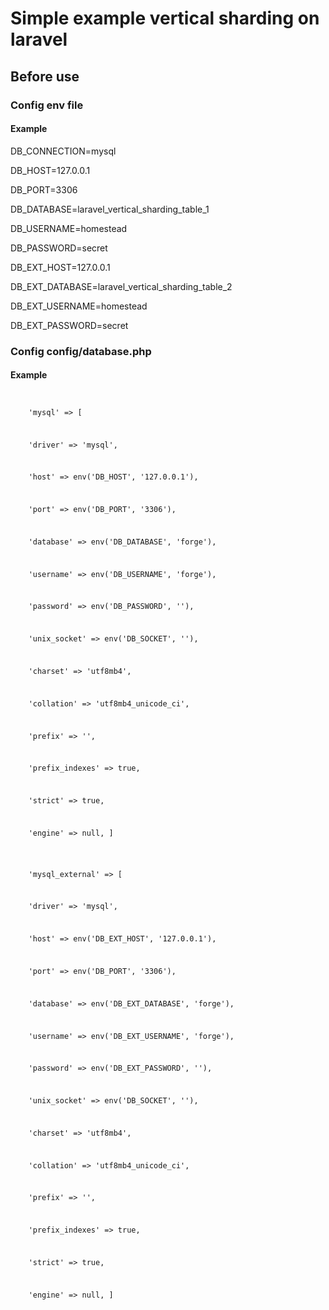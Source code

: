 <h1>Simple example vertical sharding on laravel</h1>

<h2>Before use</h2>

<h3>Config env file</h3>

<h4>Example</h4>

<p>DB_CONNECTION=mysql</p>
<p>DB_HOST=127.0.0.1</p>
<p>DB_PORT=3306</p>
<p>DB_DATABASE=laravel_vertical_sharding_table_1</p>
<p>DB_USERNAME=homestead</p>
<p>DB_PASSWORD=secret</p>

<p>DB_EXT_HOST=127.0.0.1</p>
<p>DB_EXT_DATABASE=laravel_vertical_sharding_table_2</p>
<p>DB_EXT_USERNAME=homestead</p>
<p>DB_EXT_PASSWORD=secret</p>


<h3>Config config/database.php</h3>

<h4>Example</h4>
<code>
<p>    'mysql' => [</p>
<p>    'driver' => 'mysql',</p>
<p>    'host' => env('DB_HOST', '127.0.0.1'),</p>
<p>    'port' => env('DB_PORT', '3306'),</p>
<p>    'database' => env('DB_DATABASE', 'forge'),</p>
<p>    'username' => env('DB_USERNAME', 'forge'),</p>
<p>    'password' => env('DB_PASSWORD', ''),</p>
<p>    'unix_socket' => env('DB_SOCKET', ''),</p>
<p>    'charset' => 'utf8mb4',</p>
<p>    'collation' => 'utf8mb4_unicode_ci',</p>
<p>    'prefix' => '',</p>
<p>    'prefix_indexes' => true,</p>
<p>    'strict' => true,</p>
<p>    'engine' => null, ]</p>
</code>
<code>
<p>    'mysql_external' => [</p>
<p>    'driver' => 'mysql',</p>
<p>    'host' => env('DB_EXT_HOST', '127.0.0.1'),</p>
<p>    'port' => env('DB_PORT', '3306'),</p>
<p>    'database' => env('DB_EXT_DATABASE', 'forge'),</p>
<p>    'username' => env('DB_EXT_USERNAME', 'forge'),</p>
<p>    'password' => env('DB_EXT_PASSWORD', ''),</p>
<p>    'unix_socket' => env('DB_SOCKET', ''),</p>
<p>    'charset' => 'utf8mb4',</p>
<p>    'collation' => 'utf8mb4_unicode_ci',</p>
<p>    'prefix' => '',</p>
<p>    'prefix_indexes' => true,</p>
<p>    'strict' => true,</p>
<p>    'engine' => null, ]</p>
</code>
   

